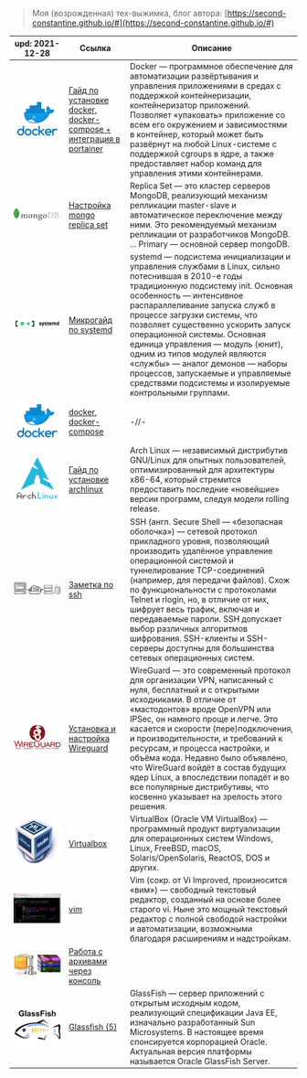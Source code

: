 > Моя (возрожденная) тех-выжимка,
> блог автора: [https://second-constantine.github.io/#](https://second-constantine.github.io/#)

|upd: 2021-12-28|Ссылка|Описание|
|--|--|--|
|![docker](/assets/img/docker.png) |[Гайд по установке docker, docker-compose + интеграция в portainer](/guide/installation_docker)|Docker — программное обеспечение для автоматизации развёртывания и управления приложениями в средах с поддержкой контейнеризации, контейнеризатор приложений. Позволяет «упаковать» приложение со всем его окружением и зависимостями в контейнер, который может быть развёрнут на любой Linux-системе с поддержкой cgroups в ядре, а также предоставляет набор команд для управления этими контейнерами.|
|![mongo_replica_set](/assets/img/mongo.png) |[Настройка mongo replica set](/db/mongo_replica_set)|Replica Set — это кластер серверов MongoDB, реализующий механизм репликации master-slave и автоматическое переключение между ними. Это рекомендуемый механизм репликации от разработчиков MongoDB. ... Primary — основной сервер mongoDB.|
|![systemd](/assets/img/systemd.png) |[Микрогайд по systemd](/tools/systemd)|systemd — подсистема инициализации и управления службами в Linux, сильно потеснившая в 2010-е годы традиционную подсистему init. Основная особенность — интенсивное распараллеливание запуска служб в процессе загрузки системы, что позволяет существенно ускорить запуск операционной системы. Основная единица управления — модуль (юнит), одним из типов модулей являются «службы» — аналог демонов — наборы процессов, запускаемые и управляемые средствами подсистемы и изолируемые контрольными группами.|
|![docker](/assets/img/docker.png) |[docker, docker-compose](/soft/docker)|-//-|
|![arch](/assets/img/archlinux.png) |[Гайд по установке archlinux](/guide/installation_archlinux)|Arch Linux — независимый дистрибутив GNU/Linux для опытных пользователей, оптимизированный для архитектуры x86-64, который стремится предоставить последние «новейшие» версии программ, следуя модели rolling release.|
|![ssh](/assets/img/ssh.png) |[Заметка по ssh](/tools/ssh)|SSH (англ. Secure Shell — «безопасная оболочка») — сетевой протокол прикладного уровня, позволяющий производить удалённое управление операционной системой и туннелирование TCP-соединений (например, для передачи файлов). Схож по функциональности с протоколами Telnet и rlogin, но, в отличие от них, шифрует весь трафик, включая и передаваемые пароли. SSH допускает выбор различных алгоритмов шифрования. SSH-клиенты и SSH-серверы доступны для большинства сетевых операционных систем.|
|![wireguard](/assets/img/wireguard.png) |[Установка и настройка Wireguard](/soft/wireguard)|WireGuard — это современный протокол для организации VPN, написанный с нуля, бесплатный и с открытыми исходниками. В отличие от «мастодонтов»  вроде OpenVPN или IPSec, он намного проще и легче. Это касается и скорости (пере)подключения, и производительности, и требований к ресурсам, и процесса настройки, и объёма кода. Недавно было объявлено, что WireGuard войдёт в состав будущих ядер Linux, а впоследствии попадёт и во все популярные дистрибутивы, что косвенно указывает на зрелость этого решения.|
|![vbox](/assets/img/vbox.png) |[Virtualbox](/soft/virtualbox)|VirtualBox (Oracle VM VirtualBox) — программный продукт виртуализации для операционных систем Windows, Linux, FreeBSD, macOS, Solaris/OpenSolaris, ReactOS, DOS и других.|
|![vim](/assets/img/vim.png) |[vim](/tools/vim)|Vim (сокр. от Vi Improved, произносится «вим») — свободный текстовый редактор, созданный на основе более старого vi. Ныне это мощный текстовый редактор с полной свободой настройки и автоматизации, возможными благодаря расширениям и надстройкам. |
|![zip](/assets/img/zip.jpeg) |[Работа с архивами через консоль](/tools/archives)||
|![glassfish](/assets/img/glassfish.png) |[Glassfish (5)](/server/glassfish)|GlassFish — сервер приложений с открытым исходным кодом, реализующий спецификации Java EE, изначально разработанный Sun Microsystems. В настоящее время спонсируется корпорацией Oracle. Актуальная версия платформы называется Oracle GlassFish Server.|
